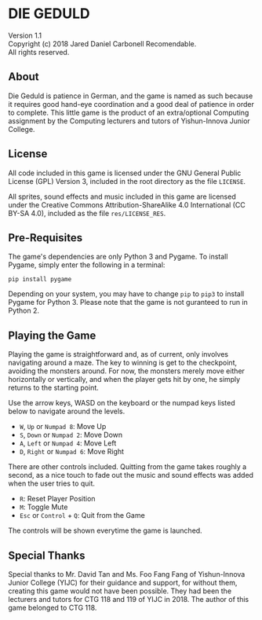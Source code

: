 # ﻿DIE GEDULD
Version 1.1  
Copyright (c) 2018 Jared Daniel Carbonell Recomendable.  
All rights reserved.

## About
Die Geduld is patience in German, and the game is named as such because it requires good hand-eye coordination and a good deal of patience in order to complete. This little game is the product of an extra/optional Computing assignment by the Computing lecturers and tutors of Yishun-Innova Junior College.

## License
All code included in this game is licensed under the GNU General Public License (GPL) Version 3, included in the root directory as the file `LICENSE`.

All sprites, sound effects and music included in this game are licensed under the Creative Commons Attribution-ShareAlike 4.0 International (CC BY-SA 4.0), included as the file `res/LICENSE_RES`.

## Pre-Requisites
The game's dependencies are only Python 3 and Pygame. To install Pygame, simply enter the following in a terminal:
```
pip install pygame
```  
Depending on your system, you may have to change `pip` to `pip3` to install Pygame for Python 3. Please note that the game is not guranteed to run in Python 2.

## Playing the Game
Playing the game is straightforward and, as of current, only involves navigating around a maze. The key to winning is get to the checkpoint, avoiding the monsters around. For now, the monsters merely move either horizontally or vertically, and when the player gets hit by one, he simply returns to the starting point.

Use the arrow keys, WASD on the keyboard or the numpad keys listed below to navigate around the levels.
* `W`, `Up` or `Numpad 8`: Move Up
* `S`, `Down` or `Numpad 2`: Move Down
* `A`, `Left` or `Numpad 4`: Move Left
* `D`, `Right` or `Numpad 6`: Move Right

There are other controls included. Quitting from the game takes roughly a second, as a nice touch to fade out the music and sound effects was added when the user tries to quit.
* `R`: Reset Player Position
* `M`: Toggle Mute
* `Esc` or `Control` + `Q`: Quit from the Game

The controls will be shown everytime the game is launched.

## Special Thanks
Special thanks to Mr. David Tan and Ms. Foo Fang Fang of Yishun-Innova Junior College (YIJC) for their guidance and support, for without them, creating this game would not have been possible. They had been the lecturers and tutors for CTG 118 and 119 of YIJC in 2018. The author of this game belonged to CTG 118.